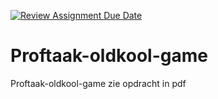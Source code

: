 [![Review Assignment Due Date](https://classroom.github.com/assets/deadline-readme-button-24ddc0f5d75046c5622901739e7c5dd533143b0c8e959d652212380cedb1ea36.svg)](https://classroom.github.com/a/9XwQ7f3z)
# Proftaak-oldkool-game
Proftaak-oldkool-game
zie opdracht in pdf
